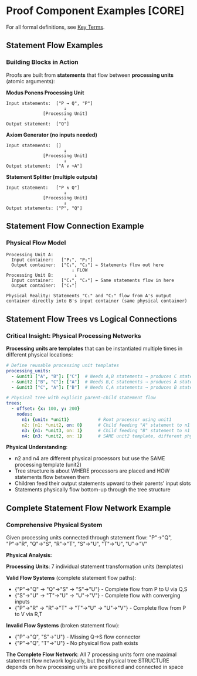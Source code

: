 # Proof Component Examples [CORE]

For all formal definitions, see [Key Terms](./key-terms.md).

## Statement Flow Examples

### Building Blocks in Action

Proofs are built from **statements** that flow between **processing units** (atomic arguments):

**Modus Ponens Processing Unit**
```
Input statements:  ["P → Q", "P"]
                      ↓
              [Processing Unit]
                      ↓  
Output statement:  ["Q"]
```

**Axiom Generator (no inputs needed)**
```
Input statements:  []
                      ↓
              [Processing Unit]
                      ↓  
Output statement:  ["A ∨ ¬A"]
```

**Statement Splitter (multiple outputs)**
```
Input statement:   ["P ∧ Q"]
                      ↓
              [Processing Unit]
                      ↓  
Output statements: ["P", "Q"]
```

## Statement Flow Connection Example

### Physical Flow Model

```
Processing Unit A:
  Input container:   ["P₁", "P₂"]
  Output container:  ["C₁", "C₂"] ← Statements flow out here
                         ↓ FLOW
Processing Unit B:        ↓ 
  Input container:   ["C₁", "C₂"] ← Same statements flow in here
  Output container:  ["C₃"]

Physical Reality: Statements "C₁" and "C₂" flow from A's output 
container directly into B's input container (same physical container)
```

## Statement Flow Trees vs Logical Connections

### Critical Insight: Physical Processing Networks

**Processing units are templates** that can be instantiated multiple times in different physical locations:

```yaml
# Define reusable processing unit templates
processing_units:
  - &unit1 ["A", "B"]: ["C"]  # Needs A,B statements → produces C statement
  - &unit2 ["B", "C"]: ["A"]  # Needs B,C statements → produces A statement  
  - &unit3 ["C", "A"]: ["B"]  # Needs C,A statements → produces B statement

# Physical tree with explicit parent-child statement flow
trees:
  - offset: {x: 100, y: 200}
    nodes:
      n1: {unit: *unit1}           # Root processor using unit1
      n2: {n1: *unit2, on: 0}      # Child feeding "A" statement to n1's slot 0
      n3: {n1: *unit3, on: 1}      # Child feeding "B" statement to n1's slot 1
      n4: {n3: *unit2, on: 1}      # SAME unit2 template, different physical location!
```

**Physical Understanding**: 
- n2 and n4 are different physical processors but use the SAME processing template (unit2)
- Tree structure is about WHERE processors are placed and HOW statements flow between them
- Children feed their output statements upward to their parents' input slots
- Statements physically flow bottom-up through the tree structure

## Complete Statement Flow Network Example

### Comprehensive Physical System

Given processing units connected through statement flow:
"P"→"Q", "P"→"R", "Q"→"S", "R"→"T", "S"→"U", "T"→"U", "U"→"V"

**Physical Analysis:**

**Processing Units**: 7 individual statement transformation units (templates)

**Valid Flow Systems** (complete statement flow paths):
- {"P"→"Q" → "Q"→"S" → "S"→"U"} - Complete flow from P to U via Q,S
- {"S"→"U" → "T"→"U" → "U"→"V"} - Complete flow with converging inputs
- {"P"→"R" → "R"→"T" → "T"→"U" → "U"→"V"} - Complete flow from P to V via R,T

**Invalid Flow Systems** (broken statement flow):
- {"P"→"Q", "S"→"U"} - Missing Q→S flow connector
- {"P"→"Q", "T"→"U"} - No physical flow path exists

**The Complete Flow Network**: All 7 processing units form one maximal statement flow network logically, but the physical tree STRUCTURE depends on how processing units are positioned and connected in space